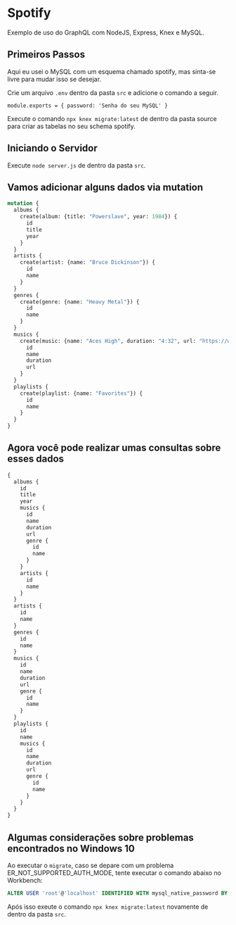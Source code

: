 # Spotify

Exemplo de uso do GraphQL com NodeJS, Express, Knex e MySQL.

## Primeiros Passos

Aqui eu usei o MySQL com um esquema chamado spotify, mas sinta-se livre para mudar isso se desejar.

Crie um arquivo `.env` dentro da pasta `src` e adicione o comando a seguir.

`
module.exports = {
    password: 'Senha do seu MySQL'
}
`

Execute o comando `npx knex migrate:latest` de dentro da pasta source para criar as tabelas no seu schema spotify.

## Iniciando o Servidor

Execute `node server.js` de dentro da pasta `src`.

## Vamos adicionar alguns dados via mutation

```graphql
mutation {
  albums {
    create(album: {title: "Powerslave", year: 1984}) {
      id
      title
      year
    }
  }
  artists {
    create(artist: {name: "Bruce Dickinson"}) {
      id
      name
    }
  }
  genres {
    create(genre: {name: "Heavy Metal"}) {
      id
      name
    }
  }
  musics {
    create(music: {name: "Aces High", duration: "4:32", url: "https://www.youtube.com/watch?v=Xg9aQvjMS60"}) {
      id
      name
      duration
      url
    }
  }
  playlists {
    create(playlist: {name: "Favorites"}) {
      id
      name
    }
  }
}
```

## Agora você pode realizar umas consultas sobre esses dados
```graphql
{
  albums {
    id
    title
    year
    musics {
      id
      name
      duration
      url
      genre {
        id
        name
      }
    }
    artists {
      id
      name
    }
  }
  artists {
    id
    name
  }
  genres {
    id
    name
  }
  musics {
    id
    name
    duration
    url
    genre {
      id
      name
    }
  }
  playlists {
    id
    name
    musics {
      id
      name
      duration
      url
      genre {
        id
        name
      }
    }
  }
}
```

## Algumas considerações sobre problemas encontrados no Windows 10

Ao executar o `migrate`, caso se depare com um problema ER_NOT_SUPPORTED_AUTH_MODE, tente executar o comando abaixo no Workbench:

```sql
ALTER USER 'root'@'localhost' IDENTIFIED WITH mysql_native_password BY 'root'
```

Após isso exeute o comando `npx knex migrate:latest` novamente de dentro da pasta `src`.
